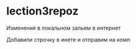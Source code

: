 # lection3repoz

Изменения в локальном зальем в интернет

Добавили строчку в инете и отправим на комп
